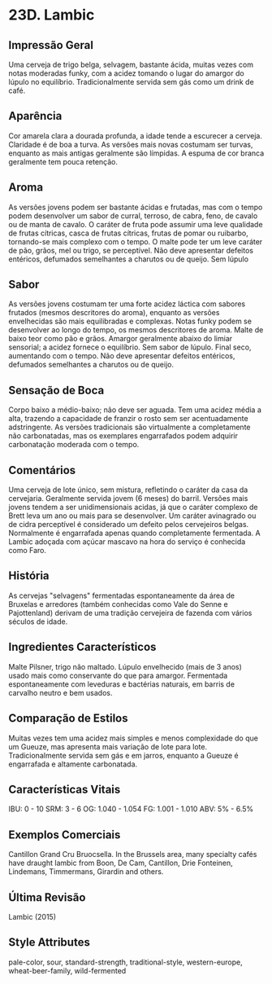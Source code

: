 # 23D. Lambic

## Impressão Geral

Uma cerveja de trigo belga, selvagem, bastante ácida, muitas vezes com notas moderadas funky, com a acidez tomando o lugar do amargor do lúpulo no equilíbrio. Tradicionalmente servida sem gás como um drink de café.

## Aparência

Cor amarela clara a dourada profunda, a idade tende a escurecer a cerveja. Claridade é de boa a turva. As versões mais novas costumam ser turvas, enquanto as mais antigas geralmente são límpidas. A espuma de cor branca geralmente tem pouca retenção.

## Aroma

As versões jovens podem ser bastante ácidas e frutadas, mas com o tempo podem desenvolver um sabor de curral, terroso, de cabra, feno, de cavalo ou de manta de cavalo. O caráter de fruta pode assumir uma leve qualidade de frutas cítricas, casca de frutas cítricas, frutas de pomar ou ruibarbo, tornando-se mais complexo com o tempo. O malte pode ter um leve caráter de pão, grãos, mel ou trigo, se perceptível. Não deve apresentar defeitos entéricos, defumados semelhantes a charutos ou de queijo. Sem lúpulo

## Sabor

As versões jovens costumam ter uma forte acidez láctica com sabores frutados (mesmos descritores do aroma), enquanto as versões envelhecidas são mais equilibradas e complexas. Notas funky podem se desenvolver ao longo do tempo, os mesmos descritores de aroma. Malte de baixo teor como pão e grãos. Amargor geralmente abaixo do limiar sensorial; a acidez fornece o equilíbrio. Sem sabor de lúpulo. Final seco, aumentando com o tempo. Não deve apresentar defeitos entéricos, defumados semelhantes a charutos ou de queijo.

## Sensação de Boca

Corpo baixo a médio-baixo; não deve ser aguada. Tem uma acidez média a alta, trazendo a capacidade de franzir o rosto sem ser acentuadamente adstringente. As versões tradicionais são virtualmente a completamente não carbonatadas, mas os exemplares engarrafados podem adquirir carbonatação moderada com o tempo.

## Comentários

Uma cerveja de lote único, sem mistura, refletindo o caráter da casa da cervejaria. Geralmente servida jovem (6 meses) do barril. Versões mais jovens tendem a ser unidimensionais acidas, já que o caráter complexo de Brett leva um ano ou mais para se desenvolver. Um caráter avinagrado ou de cidra perceptível é considerado um defeito pelos cervejeiros belgas. Normalmente é engarrafada apenas quando completamente fermentada. A Lambic adoçada com açúcar mascavo na hora do serviço é conhecida como Faro.

## História

As cervejas "selvagens" fermentadas espontaneamente da área de Bruxelas e arredores (também conhecidas como Vale do Senne e Pajottenland) derivam de uma tradição cervejeira de fazenda com vários séculos de idade.

## Ingredientes Característicos

Malte Pilsner, trigo não maltado. Lúpulo envelhecido (mais de 3 anos) usado mais como conservante do que para amargor. Fermentada espontaneamente com leveduras e bactérias naturais, em barris de carvalho neutro e bem usados.

## Comparação de Estilos

Muitas vezes tem uma acidez mais simples e menos complexidade do que um Gueuze, mas apresenta mais variação de lote para lote. Tradicionalmente servida sem gás e em jarros, enquanto a Gueuze é engarrafada e altamente carbonatada.

## Características Vitais

IBU: 0 - 10
SRM: 3 - 6
OG: 1.040 - 1.054
FG: 1.001 - 1.010
ABV: 5% - 6.5%

## Exemplos Comerciais

Cantillon Grand Cru Bruocsella. In the Brussels area, many specialty cafés have draught lambic from Boon, De Cam, Cantillon, Drie Fonteinen, Lindemans, Timmermans, Girardin and others.

## Última Revisão

Lambic (2015)

## Style Attributes

pale-color, sour, standard-strength, traditional-style, western-europe, wheat-beer-family, wild-fermented

